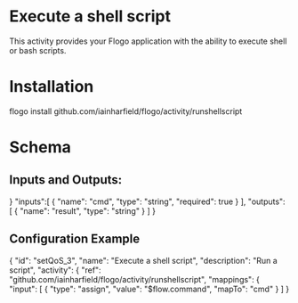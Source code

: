 # Execute a shell script
This activity provides your Flogo application with the ability to execute shell or bash scripts.

# Installation
flogo install github.com/iainharfield/flogo/activity/runshellscript



# Schema
## Inputs and Outputs:
}
  "inputs":[
    {
      "name": "cmd",
      "type": "string",
      "required": true
    }
  ],
  "outputs": [
    {
      "name": "result",
      "type": "string"
    }
  ]
}



## Configuration Example
{
            "id": "setQoS_3",
            "name": "Execute a shell script",
            "description": "Run a script",
            "activity": {
              "ref": "github.com/iainharfield/flogo/activity/runshellscript",
              "mappings": {
                "input": [
                  {
                    "type": "assign",
                    "value": "$flow.command",
                    "mapTo": "cmd"
                  }
                ]
              }

